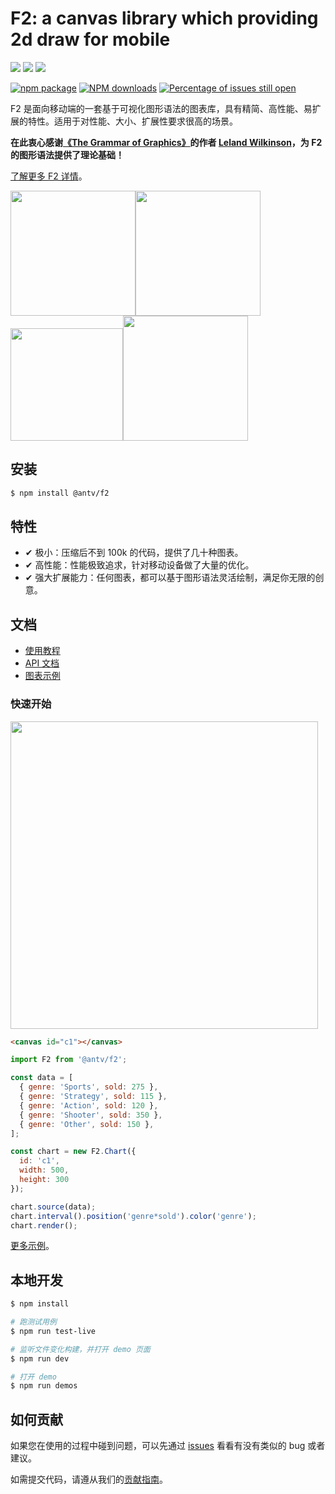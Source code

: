 # F2: a canvas library which providing 2d draw for mobile

[![](https://img.shields.io/travis/antvis/f2.svg)](https://travis-ci.org/antvis/f2)
![](https://img.shields.io/badge/language-javascript-red.svg)
![](https://img.shields.io/badge/license-MIT-000000.svg)

[![npm package](https://img.shields.io/npm/v/@antv/f2.svg)](https://www.npmjs.com/package/@antv/f2)
[![NPM downloads](http://img.shields.io/npm/dm/@antv/f2.svg)](https://npmjs.org/package/@antv/f2)
[![Percentage of issues still open](http://isitmaintained.com/badge/open/antvis/f2.svg)](http://isitmaintained.com/project/antvis/f2 "Percentage of issues still open")

F2 是面向移动端的一套基于可视化图形语法的图表库，具有精简、高性能、易扩展的特性。适用于对性能、大小、扩展性要求很高的场景。

**在此衷心感谢[《The Grammar of Graphics》](https://www.cs.uic.edu/~wilkinson/TheGrammarOfGraphics/GOG.html)的作者 [Leland Wilkinson](https://en.wikipedia.org/wiki/Leland_Wilkinson)，为 F2 的图形语法提供了理论基础！**


[了解更多 F2 详情](https://antv.alipay.com/zh-cn/f2/3.x/index.html)。

<img src="https://gw.alipayobjects.com/zos/rmsportal/IJJiZkUEeaiKyKpBBTtc.gif" width="200"><img src="https://gw.alipayobjects.com/zos/rmsportal/uINOOArAUsUEcsgyEriT.gif" width="200"><img src="https://gw.alipayobjects.com/zos/rmsportal/CkjCQDnrzapdmbSUINgD.png" width="180"><img src="https://gw.alipayobjects.com/zos/rmsportal/HrckvhDiDRSkzBAQTZCj.png" width="200">


## 安装

```bash
$ npm install @antv/f2
```

## 特性

- ✔︎ 极小：压缩后不到 100k 的代码，提供了几十种图表。
- ✔︎ 高性能：性能极致追求，针对移动设备做了大量的优化。
- ✔︎ 强大扩展能力：任何图表，都可以基于图形语法灵活绘制，满足你无限的创意。

## 文档

- [使用教程](https://antv.alipay.com/zh-cn/f2/3.x/tutorial/index.html)
- [API 文档](https://antv.alipay.com/zh-cn/f2/3.x/api/index.html)
- [图表示例](https://antv.alipay.com/zh-cn/f2/3.x/demo/index.html)

### 快速开始

<img src="https://gw.alipayobjects.com/zos/rmsportal/SdOcnMWWxXxsQsiwcytd.png" width="492">

```html
<canvas id="c1"></canvas>
```

```js
import F2 from '@antv/f2';

const data = [ 
  { genre: 'Sports', sold: 275 },
  { genre: 'Strategy', sold: 115 },
  { genre: 'Action', sold: 120 },
  { genre: 'Shooter', sold: 350 },
  { genre: 'Other', sold: 150 },
];

const chart = new F2.Chart({
  id: 'c1',
  width: 500,
  height: 300  
});

chart.source(data);
chart.interval().position('genre*sold').color('genre');
chart.render();
```

[更多示例](https://antv.alipay.com/zh-cn/f2/3.x/demo/index.html)。

## 本地开发

```bash
$ npm install

# 跑测试用例
$ npm run test-live

# 监听文件变化构建，并打开 demo 页面
$ npm run dev

# 打开 demo
$ npm run demos
```

## 如何贡献

如果您在使用的过程中碰到问题，可以先通过 [issues](https://github.com/antvis/f2/issues) 看看有没有类似的 bug 或者建议。

如需提交代码，请遵从我们的[贡献指南](https://github.com/antvis/f2/blob/master/CONTRIBUTING.md)。
